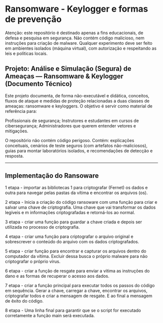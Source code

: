 # Ransomware - Keylogger e formas de prevenção
Atenção: este repositório é destinado apenas a fins educacionais, de defesa e pesquisa em segurança. Não contém código malicioso, nem instruções para criação de malware. Qualquer experimento deve ser feito em ambientes isolados (máquina virtual), com autorização e respeitando as leis e políticas locais.

## Projeto: Análise e Simulação (Segura) de Ameaças — Ransomware & Keylogger (Documento Técnico)

Este projeto documenta, de forma não-executável e didática, conceitos, fluxos de ataque e medidas de proteção relacionadas a duas classes de ameaças: ransomware e keyloggers. O objetivo é servir como material de referência para:

Profissionais de segurança;
Instrutores e estudantes em cursos de cibersegurança;
Administradores que querem entender vetores e mitigações.

O repositório não contém código perigoso. 
Contém: explicações conceituais, cenários de teste seguros (com artefatos não-maliciosos), guias para montar laboratórios isolados, e recomendações de detecção e resposta.

---
## Implementação do Ransoware

1 etapa - importar as bibliotecas 1 para criptografar (Fernet) os dados e outra para navegar pelas pastas da vítima e encontrar os arquivos (os).

2 etapa - Inicia a criação do código ransoware com uma função para criar e salvar uma chave de criptografia. Uma chave que vai transformar os dados legíveis e m informações criptografadas e retorná-los ao normal.

3 etapa - criar uma função para guardar a chave criada e depois ser utilizada no processo de criptografia.

4 etapa - criar uma função para criptografar o arquivo original e sobrescrever o conteúdo do arquivo com os dados criptografados.

5 etapa - criar função para encontrar e capturar os arquivos dentro do computador da vítima. Excluir dessa busca o próprio malware para não criptografar o próprio vírus.

6 etapa - criar a função de resgate para enviar a vitima as instruções  do dano e as formas de recuperar o acesso aos dados.

7 etapa - criar a função principal para executar todos os passos do código em sequência. Gerar a chave, carregar a chave, encontrar os arquivos, criptografar todos e criar a mensagem de resgate. E ao final a mensagem de êxito do código.

8 etapa - Uma linha final para garantir que se o script for executado corretamente a função main será executada.

